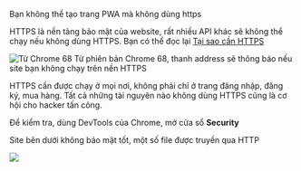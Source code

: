 Bạn không thể tạo trang PWA mà không dùng https

HTTPS là nền tảng bảo mật của website, rất nhiều API khác sẽ không thể chạy nếu không dùng HTTPS. Bạn có thể đọc lại [Tại sao cần HTTPS](security/tai-sao-can-https)

![Từ Chrome 68](https://developers.google.com/web/fundamentals/performance/audit/images/not-secure.png)
Từ phiên bản Chrome 68, thanh address sẽ thông báo nếu site bạn không chạy trên nền HTTPS

HTTPS cần được chạy ở mọi nơi, không phải chỉ ở trang đăng nhập, đăng ký, mua hàng. Tất cả những tài nguyên nào không dùng HTTPS cũng là cơ hội cho hacker tấn công.

Để kiểm tra, dùng DevTools của Chrome, mở cửa sổ **Security**

Site bên dưới không bảo mật tốt, một số file được truyền qua HTTP

![](https://developers.google.com/web/fundamentals/performance/audit/images/devtools-security-1000.png)
